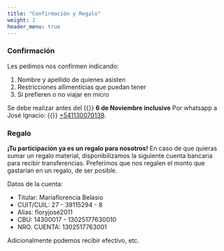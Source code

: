 ```yaml
---
title: "Confirmación y Regalo"
weight: 2
header_menu: true
---
```


### Confirmación
Les pedimos nos confirmen indicando:
1. Nombre y apellido de quienes asisten
2. Restricciones allimenticias que puedan tener
3. Si prefieren o no viajar en micro

Se debe realizar antes del {{<icon class="fa fa-calendar">}} **6 de Noviembre inclusive** Por whatsapp a José Ignacio: {{<icon class="fa fa-whatsapp">}}&nbsp;[+541130070139](tel:+541130070139).

### Regalo
**¡Tu participación ya es un regalo para nosotros!** En caso de que quieras sumar un regalo material, disponibilizamos la siguiente cuenta bancaria para recibir transferencias. Preferimos que nos regalen el monto que gastarían en un regalo, de ser posible.

Datos de la cuenta:
- Titular: Mariaflorencia Belasio
- CUIT/CUIL: 27 - 39115294 - 8
- Alias: floryjose2011
- CBU: 14300017 - 13025177630010
- NRO. CUENTA: 1302517763001

Adicionalmente podemos recibir efectivo, etc.